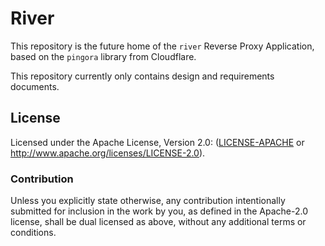 # River

This repository is the future home of the `river` Reverse Proxy Application,
based on the `pingora` library from Cloudflare.

This repository currently only contains design and requirements documents.

## License

Licensed under the Apache License, Version 2.0: ([LICENSE-APACHE](./LICENSE-APACHE)
or <http://www.apache.org/licenses/LICENSE-2.0>).

### Contribution

Unless you explicitly state otherwise, any contribution intentionally submitted
for inclusion in the work by you, as defined in the Apache-2.0 license, shall be
dual licensed as above, without any additional terms or conditions.
